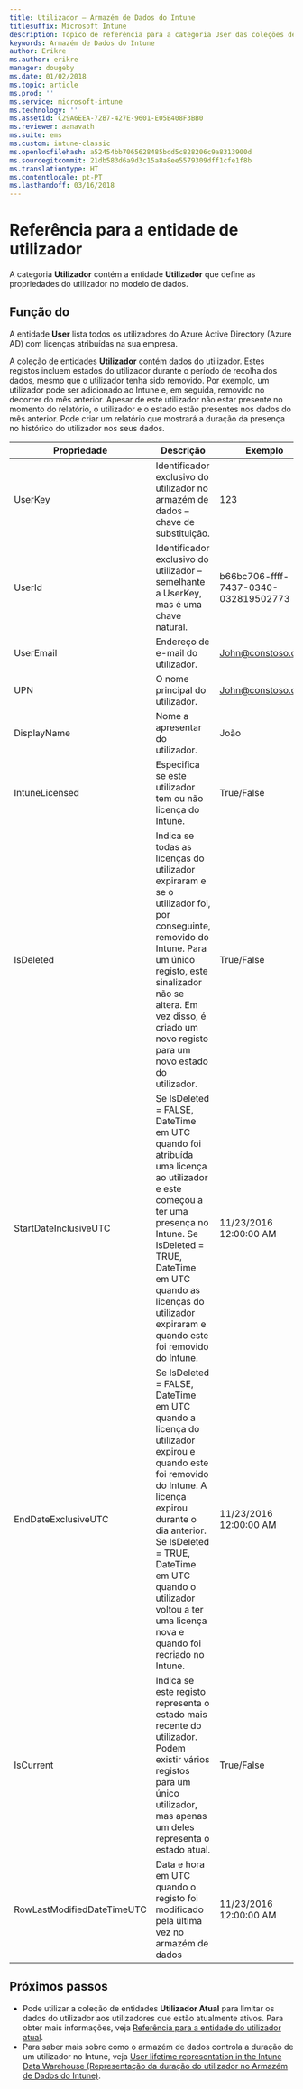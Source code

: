 ```yaml
---
title: Utilizador – Armazém de Dados do Intune
titlesuffix: Microsoft Intune
description: Tópico de referência para a categoria User das coleções de entidades na API do Armazém de Dados do Intune.
keywords: Armazém de Dados do Intune
author: Erikre
ms.author: erikre
manager: dougeby
ms.date: 01/02/2018
ms.topic: article
ms.prod: ''
ms.service: microsoft-intune
ms.technology: ''
ms.assetid: C29A6EEA-72B7-427E-9601-E05B408F3BB0
ms.reviewer: aanavath
ms.suite: ems
ms.custom: intune-classic
ms.openlocfilehash: a52454bb7065628485bdd5c828206c9a8313900d
ms.sourcegitcommit: 21db583d6a9d3c15a8a8ee5579309dff1cfe1f8b
ms.translationtype: HT
ms.contentlocale: pt-PT
ms.lasthandoff: 03/16/2018
---
```

# <a name="reference-for-user-entity"></a>Referência para a entidade de utilizador

A categoria **Utilizador** contém a entidade **Utilizador** que define as propriedades do utilizador no modelo de dados.

## <a name="user"></a>Função do

A entidade **User** lista todos os utilizadores do Azure Active Directory (Azure AD) com licenças atribuídas na sua empresa.

A coleção de entidades **Utilizador** contém dados do utilizador. Estes registos incluem estados do utilizador durante o período de recolha dos dados, mesmo que o utilizador tenha sido removido. Por exemplo, um utilizador pode ser adicionado ao Intune e, em seguida, removido no decorrer do mês anterior. Apesar de este utilizador não estar presente no momento do relatório, o utilizador e o estado estão presentes nos dados do mês anterior. Pode criar um relatório que mostrará a duração da presença no histórico do utilizador nos seus dados.

| Propriedade  | Descrição | Exemplo |
|---------|------------|--------|
| UserKey |Identificador exclusivo do utilizador no armazém de dados – chave de substituição. |123 |
| UserId |Identificador exclusivo do utilizador – semelhante a UserKey, mas é uma chave natural. |b66bc706-ffff-7437-0340-032819502773 |
| UserEmail |Endereço de e-mail do utilizador. |John@constoso.com |
| UPN | O nome principal do utilizador. | John@constoso.com |
| DisplayName |Nome a apresentar do utilizador. |João |
| IntuneLicensed |Especifica se este utilizador tem ou não licença do Intune. |True/False |
| IsDeleted | Indica se todas as licenças do utilizador expiraram e se o utilizador foi, por conseguinte, removido do Intune. Para um único registo, este sinalizador não se altera. Em vez disso, é criado um novo registo para um novo estado do utilizador. |True/False |
| StartDateInclusiveUTC |Se IsDeleted = FALSE, DateTime em UTC quando foi atribuída uma licença ao utilizador e este começou a ter uma presença no Intune. Se IsDeleted = TRUE, DateTime em UTC quando as licenças do utilizador expiraram e quando este foi removido do Intune. |11/23/2016 12:00:00 AM |
| EndDateExclusiveUTC |Se IsDeleted = FALSE, DateTime em UTC quando a licença do utilizador expirou e quando este foi removido do Intune. A licença expirou durante o dia anterior. Se IsDeleted = TRUE, DateTime em UTC quando o utilizador voltou a ter uma licença nova e quando foi recriado no Intune.  |11/23/2016 12:00:00 AM |
| IsCurrent |Indica se este registo representa o estado mais recente do utilizador. Podem existir vários registos para um único utilizador, mas apenas um deles representa o estado atual.  |True/False |
| RowLastModifiedDateTimeUTC |Data e hora em UTC quando o registo foi modificado pela última vez no armazém de dados  |11/23/2016 12:00:00 AM |

## <a name="next-steps"></a>Próximos passos
 - Pode utilizar a coleção de entidades **Utilizador Atual** para limitar os dados do utilizador aos utilizadores que estão atualmente ativos. Para obter mais informações, veja [Referência para a entidade do utilizador atual](reports-ref-current-user.md).
 - Para saber mais sobre como o armazém de dados controla a duração de um utilizador no Intune, veja [User lifetime representation in the Intune Data Warehouse (Representação da duração do utilizador no Armazém de Dados do Intune)](reports-ref-user-timeline.md).
